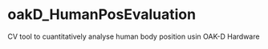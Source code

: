 # oakD_HumanPosEvaluation
 CV tool to cuantitatively analyse human body position usin OAK-D Hardware
